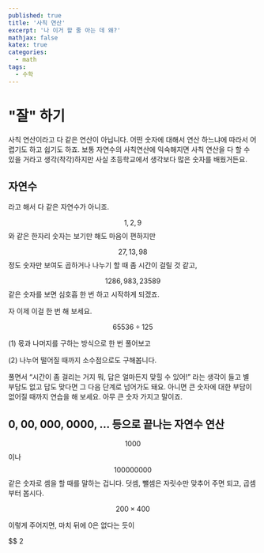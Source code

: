 ```yaml
---
published: true
title: '사칙 연산'
excerpt: '나 이거 할 줄 아는 데 왜?'
mathjax: false
katex: true
categories:
  - math
tags:
  - 수학
---
```

# "잘" 하기

사칙 연산이라고 다 같은 연산이 아닙니다. 어떤 숫자에 대해서 연산 하느냐에 따라서 어렵기도 하고 쉽기도 하죠. 보통 자연수의 사칙연산에 익숙해지면 사칙 연산을 다 할 수 있을 거라고 생각(착각)하지만 사실 초등학교에서 생각보다 많은 숫자를 배웠거든요. 

## 자연수

라고 해서 다 같은 자연수가 아니죠. 

$$ 1, 2, 9 $$ 와 같은 한자리 숫자는 보기만 해도 마음이 편하지만

$$ 27, 13, 98 $$ 정도 숫자만 보여도 곱하거나 나누기 할 때 좀 시간이 걸릴 것 같고, 

$$ 1286, 983, 23589 $$ 같은 숫자를 보면 심호흡 한 번 하고 시작하게 되겠죠. 

자 이제 이걸 한 번 해 보세요. 

$$ 65536 \div 125 $$ 

(1) 몫과 나머지를 구하는 방식으로 한 번 풀어보고

(2) 나누어 떨어질 때까지 소수점으로도 구해봅니다. 

풀면서 “시간이 좀 걸리는 거지 뭐, 답은 얼마든지 맞힐 수 있어!” 라는 생각이 들고 별 부담도 없고 답도 맞다면 그 다음 단계로 넘어가도 돼요. 아니면 큰 숫자에 대한 부담이 없어질 때까지 연습을 해 보세요. 아무 큰 숫자 가지고 말이죠. 

## 0, 00, 000, 0000, ... 등으로 끝나는 자연수 연산

$$ 1000 $$ 이나 $$ 100000000 $$ 같은 숫자로 셈을 할 때를 말하는 겁니다. 덧셈, 뺄셈은 자릿수만 맞추어 주면 되고, 곱셈부터 봅시다.

$$ 200 \times 400 $$

이렇게 주어지면, 마치 뒤에 0은 없다는 듯이

$$ 2
<!--stackedit_data:
eyJoaXN0b3J5IjpbMTMxMzM5NTM3MSw0NjY3NjMwOTAsLTE2MT
U1NzUyMTUsODA2NjU5NTUxLC01NTYxNTUyNDQsOTY3NDE3MTcz
LDEwMjA2OTM2LC0xNzgzMzM4ODc1LDE5MzY4Nzc5MzldfQ==
-->